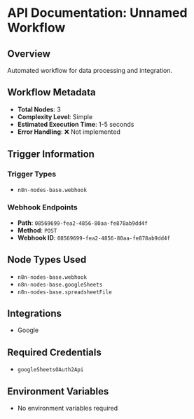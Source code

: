 # API Documentation: Unnamed Workflow

## Overview
Automated workflow for data processing and integration.

## Workflow Metadata
- **Total Nodes**: 3
- **Complexity Level**: Simple
- **Estimated Execution Time**: 1-5 seconds
- **Error Handling**: ❌ Not implemented

## Trigger Information
### Trigger Types
- `n8n-nodes-base.webhook`

### Webhook Endpoints
- **Path**: `08569699-fea2-4856-80aa-fe878ab9dd4f`
- **Method**: `POST`
- **Webhook ID**: `08569699-fea2-4856-80aa-fe878ab9dd4f`


## Node Types Used
- `n8n-nodes-base.webhook`
- `n8n-nodes-base.googleSheets`
- `n8n-nodes-base.spreadsheetFile`

## Integrations
- Google

## Required Credentials
- `googleSheetsOAuth2Api`

## Environment Variables
- No environment variables required
